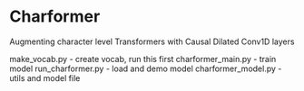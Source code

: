 # Charformer
Augmenting character level Transformers with Causal Dilated Conv1D layers

make_vocab.py - create vocab, run this first
charformer_main.py - train model
run_charformer.py - load and demo model
charformer_model.py - utils and model file
